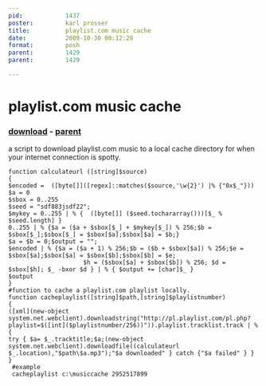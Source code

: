 ```yaml
---
pid:            1437
poster:         karl prosser
title:          playlist.com music cache
date:           2009-10-30 00:12:28
format:         posh
parent:         1429
parent:         1429

---
```


# playlist.com music cache

### [download](1437.ps1) - [parent](1429.md)

a script to download playlist.com music to a local cache directory for when your internet connection is spotty.

```posh
function calculateurl ([string]$source)
{
$encoded =  ([byte[]]([regex]::matches($source,'\w{2}') |% {"0x$_"}))
$a = 0
$sbox = 0..255  
$seed = "sdf883jsdf22";
$mykey = 0..255 | % {  ([byte[]] ($seed.tochararray()))[$_ % $seed.length] }  
0..255 | % {$a = ($a + $sbox[$_] + $mykey[$_]) % 256;$b = $sbox[$_];$sbox[$_] = $sbox[$a];$sbox[$a] = $b;}
$a = $b = 0;$output = "";
$encoded | % {$a = ($a + 1) % 256;$b = ($b + $sbox[$a]) % 256;$e = $sbox[$a];$sbox[$a] = $sbox[$b];$sbox[$b] = $e;
                     $h = ($sbox[$a] + $sbox[$b]) % 256; $d = $sbox[$h]; $_ -bxor $d } | % { $output += [char]$_ }
$output
}
#function to cache a playlist.com playlist locally.
function cacheplaylist([string]$path,[string]$playlistnumber)
{
([xml](new-object system.net.webclient).downloadstring("http://pl.playlist.com/pl.php?playlist=$([int]($playlistnumber/256))")).playlist.tracklist.track | % {
try { $a= $_.tracktitle;$a;(new-object system.net.webclient).downloadfile((calculateurl $_.location),"$path\$a.mp3");"$a downloaded" } catch {"$a failed" } } 
}
 #example
 cacheplaylist c:\musiccache 2952517899
```
